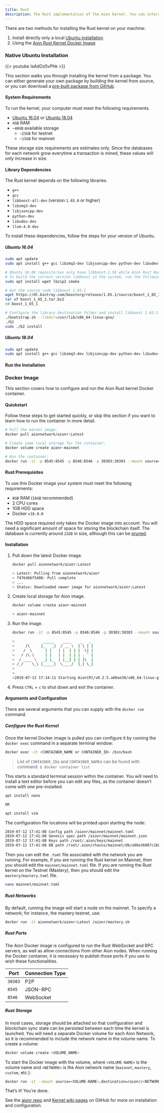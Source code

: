 ```yaml
---
title: Rust
description: The Rust implementation of the Aion kernel. You can interact with this kernel directly through the JSON RPC layer. Further documentation regarding the kernel can be found on the Aion Rust Kernel GitHub repository at https://github.com/aionnetwork/aionr
---
```


There are two methods for installing the Rust kernel on your machine:

1. Install directly only a local [Ubuntu installation](#ubuntu-installation)
2. Using the [Aion Rust Kernel Docker Image](#docker-image)

### Native Ubuntu Installation

{{< youtube IsAdOz5vPhk >}}

This section walks you through installing the kernel from a package. You can either generate your own package by building the kernel from source, or you can download a [pre-built package from GitHub](https://github.com/aionnetwork/aionr/releases).

#### System Requirements

To run the kernel, your computer must meet the following requirements.

- [Ubuntu 16.04](http://releases.ubuntu.com/16.04/) or [Ubuntu 18.04](http://releases.ubuntu.com/18.04/)
- `4GB` RAM
- `~40GB` available storage
  - `~25GB` for testnet
  - `~15GB` for mainnet

These storage size requirements are estimates only. Since the databases for each network grow everytime a transaction is mined, these values will only increase in size.

#### Library Dependencies

The Rust kernel depends on the following libraries.

- `g++`
- `gcc`
- `libboost-all-dev` (version `1.65.0` or higher)
- `libzmq3-dev`
- `libjsoncpp-dev`
- `python-dev`
- `libudev-dev`
- `llvm-4.0-dev`

To install these dependencies, follow the steps for your version of Ubuntu.

##### Ubuntu 16.04

```bash
sudo apt update
sudo apt install g++ gcc libzmq3-dev libjsoncpp-dev python-dev libudev-dev llvm-4.0-dev -y

# Ubuntu 16.04 repositories only have libboost-1.58 while Aion Rust Kernel requires libboost-1.65.0.
# To build the correct version libboost in the system, run the following command:
sudo apt install wget lbzip2 cmake

# Get the source code libboost 1.65.1
wget https://dl.bintray.com/boostorg/release/1.65.1/source/boost_1_65_1.tar.bz2
tar xf boost_1_65_1.tar.bz2
cd boost_1_65_1

# Configure the library destination folder and install libboost 1.65.1
./bootstrap.sh --libdir=/usr/lib/x86_64-linux-gnu/
./b2
sudo ./b2 install
```

##### Ubuntu 18.04

```bash
sudo apt update
sudo apt install g++ gcc libzmq3-dev libjsoncpp-dev python-dev libudev-dev libboost-all-dev llvm-4.0-dev
```

#### Run the Installation

### Docker Image

This section covers how to configure and run the Aion Rust kernel Docker container.

#### Quickstart

Follow these steps to get started quickly, or skip this section if you want to learn how to run the container in more detail.

```bash
# Pull the kernel image.
docker pull aionnetwork/aionr:Latest

# Create some local storage for the container:
docker volume create aionr-mainnet

# Run the container:
docker run -it -p 8545:8545 -p 8546:8546 -p 30303:30303 --mount source=aionr-mainnet,destination=/aionr/mainnet aionnetwork/aionr:Latest
```

#### Rust Prerequisites

To use this Docker image your system must meet the following requirements:

- `8GB` RAM (`16GB` recommended)
- 2 CPU cores
- 1GB HDD space
- Docker `v18.0.0`

The HDD space required only takes the Docker image into account. You will need a significant amount of space for storing the blockchain itself. The database is currently around `22GB` in size, although this can be [pruned](https://docs.aion.network/docs/database#section-state-database-pruning).

#### Installation

1. Pull down the latest Docker image.

    ```bash
    docker pull aionnetwork/aionr:Latest

    > Latest: Pulling from aionnetwork/aionr
    > f476d66f5408: Pull complete
    > ...
    > Status: Downloaded newer image for aionnetwork/aionr:Latest
    ```

2. Create local storage for Aion image.

    ```bash
    docker volume create aionr-mainnet

    > aionr-mainnet
    ```

3. Run the image.

    ```bash
    docker run -it -p 8545:8545 -p 8546:8546 -p 30303:30303 --mount source=aionr-mainnet,destination=/aionr/mainnet aionnetwork/aionr:Latest

    >             _____    ____    _   _
    >     /\     |_   _|  / __ \  | \ | |
    >    /  \      | |   | |  | | |  \| |
    >   / /\ \     | |   | |  | | | . ` |
    >  / ____ \   _| |_  | |__| | | |\  |
    > /_/    \_\ |_____|  \____/  |_| \_|
    >
    >
    >2019-07-12 17:14:11 Starting Aion(R)/v0.2.5.a60ae38/x86_64-linux-gnu/rustc-1.28.0
    ```

4. Press `CTRL` + `c` to shut down and exit the container.

#### Arguments and Configuration

There are several arguments that you can supply with the `docker run` command.

##### Configure the Rust Kernel

Once the kernel Docker image is pulled you can configure it by running the `docker exec` command in a separate terminal window:

```bash
docker exec -it <CONTAINER_NAME or CONTAINER_ID> /bin/bash
```

>List of `CONTAINER_ID`s and `CONTAINER_NAME`s can be found with command: `$ docker container list`

This starts a standard terminal session within the container. You will need to install a text editor before you can edit any files, as the container doesn’t come with one pre-installed:

```bash
apt install nano

OR

apt install vim
```

The configuration file locations will be printed upon starting the node:

```bash
2019-07-12 17:41:08 Config path /aionr/mainnet/mainnet.toml
2019-07-12 17:41:08 Genesis spec path /aionr/mainnet/mainnet.json
2019-07-12 17:41:08 Keys path /root/.aion/keys/mainnet
2019-07-12 17:41:08 DB path /root/.aion/chains/mainnet/db/a98e36807c1b0211
```

Then you can edit the `.toml` file associated with the network you are running. For example, if you are running the Rust kernel on Mainnet, then you should edit the `mainnet/mainnet.toml` file. If you are running the Rust kernel on the Testnet (Mastery), then you should edit the `mastery/mastery.toml` file.

```bash
nano mainnet/mainnet.toml
```

##### Rust Networks

By default, running the image will start a node on the mainnet. To specify a network; for instance, the mastery testnet, use:

```bash
docker run -it aionnetwork/aionr:Latest /aionr/mastery.sh
```

##### Rust Ports

The Aion Docker image is configured to run the Rust WebSocket and RPC servers, as well as allow connections from other Aion nodes. When running the Docker container, it is necessary to publish those ports if you use to wish these functionalities.

| Port | Connection Type |
| ---- | ------- |
| `30303` | P2P |
| `8545` | JSON-RPC |
| `8546` | WebSocket |

##### Rust Storage

In most cases, storage should be attached so that configuration and blockchain sync state can be persisted between each time the kernel is launched. You will need a separate Docker volume for each Aion Network, so it is recommended to include the network name in the volume name. To create a volume:

```bash
docker volume create <VOLUME_NAME>
```

To start the Docker image with the volume, where `<VOLUME-NAME>` is the volume name and `<NETWORK>` is the Aion network name (`mainnet`, `mastery`, `custom`, etc.):

```bash
docker run -it --mount source=<VOLUME-NAME>,destination=/aionr/<NETWORK> aionnetwork/aionr:Latest ./<Network>.sh
```

That’s it! You’re done.

See the  [aionr repo](https://github.com/aionnetwork/aionr) and [Kernel wiki pages](https://github.com/aionnetwork/aionr/wiki/) on GitHub for more on installation and configuration.
